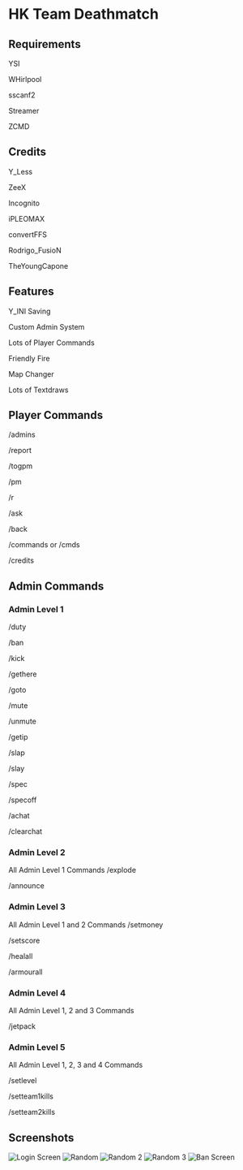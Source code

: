 # HK Team Deathmatch

## Requirements
YSI

WHirlpool

sscanf2

Streamer

ZCMD

## Credits
Y_Less

ZeeX

Incognito

iPLEOMAX

convertFFS

Rodrigo_FusioN

TheYoungCapone

## Features
Y_INI Saving

Custom Admin System

Lots of Player Commands

Friendly Fire

Map Changer

Lots of Textdraws

## Player Commands
/admins

/report

/togpm

/pm

/r

/ask

/back

/commands or /cmds

/credits

## Admin Commands
### Admin Level 1
/duty

/ban

/kick

/gethere

/goto

/mute

/unmute

/getip

/slap

/slay

/spec

/specoff

/achat

/clearchat

### Admin Level 2
All Admin Level 1 Commands
/explode

/announce

### Admin Level 3
All Admin Level 1 and 2 Commands
/setmoney

/setscore

/healall

/armourall

### Admin Level 4
All Admin Level 1, 2 and 3 Commands

/jetpack

### Admin Level 5
All Admin Level 1, 2, 3 and 4 Commands

/setlevel

/setteam1kills

/setteam2kills

## Screenshots
![Login Screen](http://i.imgur.com/5jDt8.png "Login Screen")
![Random](http://i.imgur.com/JDdg4.png "Random Screen")
![Random 2](http://i.imgur.com/nhM0C.png "Random Screen 2")
![Random 3](http://i.imgur.com/QCkGV.png "Random Screen 3")
![Ban Screen](http://i.imgur.com/zGH6b.png "Ban Screen")

